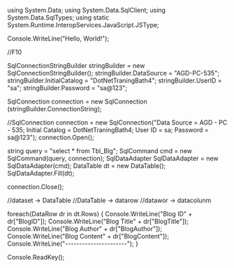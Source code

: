 
using System.Data;
using System.Data.SqlClient;
using System.Data.SqlTypes;
using static System.Runtime.InteropServices.JavaScript.JSType;

Console.WriteLine("Hello, World!");

//F10 

SqlConnectionStringBuilder stringBuilder = new SqlConnectionStringBuilder();
stringBuilder.DataSource = "AGD-PC-535";
stringBuilder.InitialCatalog = "DotNetTraningBath4";
stringBuilder.UserID = "sa";
stringBuilder.Password = "sa@123";

SqlConnection connection = new SqlConnection (stringBuilder.ConnectionString);

//SqlConnection connection = new SqlConnection("Data Source = AGD - PC - 535; Initial Catalog = DotNetTraningBath4; User ID = sa; Password = sa@123");
connection.Open();

string query = "select * from Tbl_Blg";
SqlCommand cmd = new SqlCommand(query, connection);
SqlDataAdapter SqlDataAdapter = new SqlDataAdapter(cmd);
DataTable dt = new DataTable();
SqlDataAdapter.Fill(dt);

connection.Close();

//dataset -> DataTable
//DataTable -> datarow
//datawor -> datacolunm

foreach(DataRow dr in dt.Rows)
{
    Console.WriteLine("Blog ID" + dr["BlogID"]); 
    Console.WriteLine("Blog Title" + dr["BlogTitle"]);
    Console.WriteLine("Blog Author" + dr["BlogAuthor"]);
    Console.WriteLine("Blog Content" + dr["BlogContent"]);
    Console.WriteLine("----------------------");
}

Console.ReadKey();

